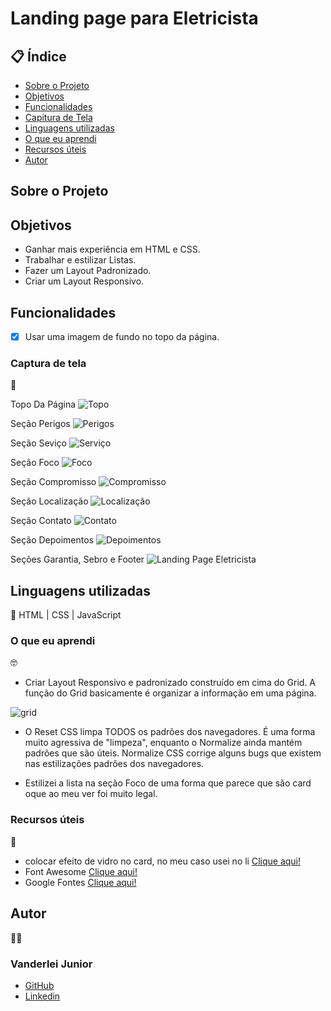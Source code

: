 # Landing page para Eletricista

##  📋 Índice


- <a href="#sobre-o-projeto">Sobre o Projeto</a>
- <a href="#objetivos">Objetivos</a>
- <a href="#funcionalidades">Funcionalidades</a>
- <a href="#captura-de-tela">Capitura de Tela</a>
- <a href="#linguagens-utilizadas">Linguagens utilizadas</a>
- <a href="#o-que-eu-aprendi">O que eu aprendi</a>
- <a href="#recursos-úteis">Recursos úteis</a>
- <a href="#autor">Autor</a>

##  Sobre o Projeto




##  Objetivos

- Ganhar mais experiência em HTML e CSS.
- Trabalhar e estilizar Listas.
- Fazer um Layout Padronizado.
- Criar um Layout Responsivo.

## Funcionalidades

- [x] Usar uma imagem de fundo no topo da página.



### Captura de tela 
📸

Topo Da Página
![Topo](./assets/topo-landing-page.png)

Seção Perigos
![Perigos](./assets/secao01-perigos.png)

Seção Seviço
![Serviço](./assets/secao02-sevicos.png)

Seção Foco
![Foco](./assets/secao03-o-foco.png)

Seção Compromisso
![Compromisso](./assets/secao04-compromisso.png)

Seção Localização
![Localização](./assets/secao05-localizacao.png)

Seção Contato
![Contato](./assets/secao-06-contato.png)

Seção Depoimentos
![Depoimentos](./assets/sacao-07-clientes.png)

Seções Garantia, Sebro e Footer
![Landing Page Eletricista](./assets/garantia-sobre-direitos-reservados.png)


## Linguagens utilizadas
📝
HTML | CSS | JavaScript

###  O que eu aprendi
🤓

- Criar Layout Responsivo e padronizado construído em cima do Grid. A função do Grid basicamente é organizar a informação em uma página.

![grid](./assets/grid.png)

- O Reset CSS limpa TODOS os padrões dos navegadores. É uma forma muito agressiva de "limpeza", enquanto o Normalize ainda mantém padrões que são úteis. Normalize CSS corrige alguns bugs que existem nas estilizações padrões dos navegadores.

- Estilizei a lista na seção Foco de uma forma que parece que são card oque ao meu ver foi muito legal.



###   Recursos úteis
🔧

- colocar efeito de vidro no card, no meu caso usei no li <a href="https://css.glass/">Clique aqui!</a>
- Font Awesome <a href="https://kit.fontawesome.com/a31cf5ebe6.js">Clique aqui!</a>
- Google Fontes <a href="https://fonts.google.com/">Clique aqui!</a>

##   Autor
🧑‍💻

### Vanderlei Junior
- <a href="https://github.com/VanderleiGeronimoJunior">GitHub</a>
- <a href="https://www.linkedin.com/in/vanderlei-junior-b9956686/">Linkedin</a>

